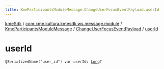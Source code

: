 ```yaml
---
title: KmeParticipantsModuleMessage.ChangeUserFocusEventPayload.userId - kmeSdk
---
```


[kmeSdk](../../../index.html) / [com.kme.kaltura.kmesdk.ws.message.module](../../index.html) / [KmeParticipantsModuleMessage](../index.html) / [ChangeUserFocusEventPayload](index.html) / [userId](./user-id.html)

# userId

`@SerializedName("user_id") var userId: `[`Long`](https://kotlinlang.org/api/latest/jvm/stdlib/kotlin/-long/index.html)`?`